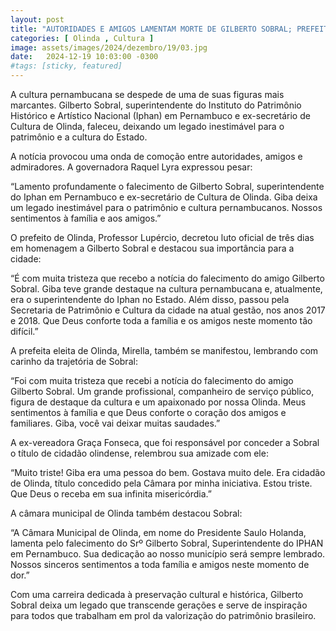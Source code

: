 ```yaml
---
layout: post
title: "AUTORIDADES E AMIGOS LAMENTAM MORTE DE GILBERTO SOBRAL; PREFEITO DECRETA LUTO OFICIAL DE TRÊS DIAS"
categories: [ Olinda , Cultura ]
image: assets/images/2024/dezembro/19/03.jpg
date:   2024-12-19 10:03:00 -0300
#tags: [sticky, featured]
---
```

A cultura pernambucana se despede de uma de suas figuras mais marcantes. Gilberto Sobral, superintendente do Instituto do Patrimônio Histórico e Artístico Nacional (Iphan) em Pernambuco e ex-secretário de Cultura de Olinda, faleceu, deixando um legado inestimável para o patrimônio e a cultura do Estado.

A notícia provocou uma onda de comoção entre autoridades, amigos e admiradores. A governadora Raquel Lyra expressou pesar:

“Lamento profundamente o falecimento de Gilberto Sobral, superintendente do Iphan em Pernambuco e ex-secretário de Cultura de Olinda. Giba deixa um legado inestimável para o patrimônio e cultura pernambucanos. Nossos sentimentos à família e aos amigos.”

O prefeito de Olinda, Professor Lupércio, decretou luto oficial de três dias em homenagem a Gilberto Sobral e destacou sua importância para a cidade:

“É com muita tristeza que recebo a notícia do falecimento do amigo Gilberto Sobral. Giba teve grande destaque na cultura pernambucana e, atualmente, era o superintendente do Iphan no Estado. Além disso, passou pela Secretaria de Patrimônio e Cultura da cidade na atual gestão, nos anos 2017 e 2018. Que Deus conforte toda a família e os amigos neste momento tão difícil.”

A prefeita eleita de Olinda, Mirella, também se manifestou, lembrando com carinho da trajetória de Sobral:

“Foi com muita tristeza que recebi a notícia do falecimento do amigo Gilberto Sobral. Um grande profissional, companheiro de serviço público, figura de destaque da cultura e um apaixonado por nossa Olinda. Meus sentimentos à família e que Deus conforte o coração dos amigos e familiares. Giba, você vai deixar muitas saudades.”

A ex-vereadora Graça Fonseca, que foi responsável por conceder a Sobral o título de cidadão olindense, relembrou sua amizade com ele:

“Muito triste! Giba era uma pessoa do bem. Gostava muito dele. Era cidadão de Olinda, título concedido pela Câmara por minha iniciativa. Estou triste. Que Deus o receba em sua infinita misericórdia.”

A câmara municipal de Olinda também destacou Sobral:

“A Câmara Municipal de Olinda, em nome do Presidente Saulo Holanda, lamenta pelo falecimento do Srº Gilberto Sobral, Superintendente do IPHAN em Pernambuco. Sua dedicação ao nosso município será sempre lembrado.
Nossos sinceros sentimentos a toda família e amigos neste momento de dor.”

Com uma carreira dedicada à preservação cultural e histórica, Gilberto Sobral deixa um legado que transcende gerações e serve de inspiração para todos que trabalham em prol da valorização do patrimônio brasileiro.

